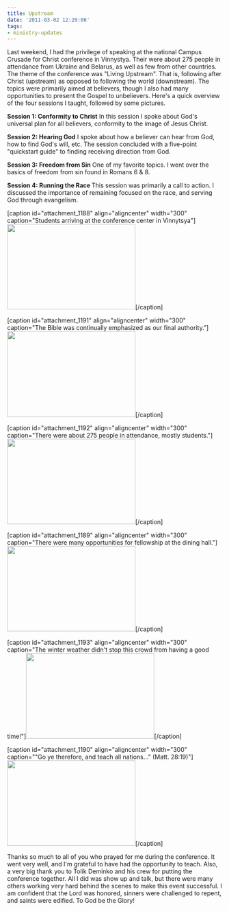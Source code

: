 ```yaml
---
title: Upstream
date: '2011-03-02 12:20:06'
tags:
- ministry-updates
---
```


Last weekend, I had the privilege of speaking at the national Campus Crusade for Christ conference in Vinnystya. Their were about 275 people in attendance from Ukraine and Belarus, as well as few from other countries. The theme of the conference was "Living Upstream". That is, following after Christ (upstream) as opposed to following the world (downstream). The topics were primarily aimed at believers, though I also had many opportunities to present the Gospel to unbelievers. Here's a quick overview of the four sessions I taught, followed by some pictures.

<strong>Session 1: Conformity to Christ</strong>
In this session I spoke about God's universal plan for all believers, conformity to the image of Jesus Christ.

<strong>Session 2: Hearing God</strong>
I spoke about how a believer can hear from God, how to find God's will, etc. The session concluded with a five-point "quickstart guide" to finding receiving direction from God.

<strong>Session 3: Freedom from Sin</strong>
One of my favorite topics. I went over the basics of freedom from sin found in Romans 6 &amp; 8.

<strong>Session 4: Running the Race
</strong>This session was primarily a call to action. I discussed the importance of remaining focused on the race, and serving God through evangelism.

[caption id="attachment_1188" align="aligncenter" width="300" caption="Students arriving at the conference center in Vinnytsya"]<a href="http://ofreport.com/wp-content/uploads/2011/03/ZBK_2011-6.jpg"><img class="size-medium wp-image-1188" title="ZBK_2011-6" src="http://ofreport.com/wp-content/uploads/2011/03/ZBK_2011-6-300x199.jpg" alt="" width="300" height="199" /></a>[/caption]

[caption id="attachment_1191" align="aligncenter" width="300" caption="The Bible was continually emphasized as our final authority."]<a href="http://ofreport.com/wp-content/uploads/2011/03/ZBK_2011-117.jpg"><img class="size-medium wp-image-1191" title="ZBK_2011-117" src="http://ofreport.com/wp-content/uploads/2011/03/ZBK_2011-117-300x200.jpg" alt="" width="300" height="200" /></a>[/caption]

[caption id="attachment_1192" align="aligncenter" width="300" caption="There were about 275 people in attendance, mostly students."]<a href="http://ofreport.com/wp-content/uploads/2011/03/ZBK_2011-122.jpg"><img class="size-medium wp-image-1192" title="ZBK_2011-122" src="http://ofreport.com/wp-content/uploads/2011/03/ZBK_2011-122-300x199.jpg" alt="" width="300" height="199" /></a>[/caption]

[caption id="attachment_1189" align="aligncenter" width="300" caption="There were many opportunities for fellowship at the dining hall."]<a href="http://ofreport.com/wp-content/uploads/2011/03/ZBK_2011-13.jpg"><img class="size-medium wp-image-1189" title="ZBK_2011-13" src="http://ofreport.com/wp-content/uploads/2011/03/ZBK_2011-13-300x199.jpg" alt="" width="300" height="199" /></a>[/caption]

[caption id="attachment_1193" align="aligncenter" width="300" caption="The winter weather didn&#39;t stop this crowd from having a good time!"]<a href="http://ofreport.com/wp-content/uploads/2011/03/ZBK_2011-167.jpg"><img class="size-medium wp-image-1193" title="ZBK_2011-167" src="http://ofreport.com/wp-content/uploads/2011/03/ZBK_2011-167-300x199.jpg" alt="" width="300" height="199" /></a>[/caption]

[caption id="attachment_1190" align="aligncenter" width="300" caption="&quot;Go ye therefore, and teach all nations...&quot; (Matt. 28:19)"]<a href="http://ofreport.com/wp-content/uploads/2011/03/ZBK_2011-35.jpg"><img class="size-medium wp-image-1190" title="ZBK_2011-35" src="http://ofreport.com/wp-content/uploads/2011/03/ZBK_2011-35-300x199.jpg" alt="" width="300" height="199" /></a>[/caption]

Thanks so much to all of you who prayed for me during the conference. It went very well, and I'm grateful to have had the opportunity to teach. Also, a very big thank you to Tolik Deminko and his crew for putting the conference together. All I did was show up and talk, but there were many others working very hard behind the scenes to make this event successful. I am confident that the Lord was honored, sinners were challenged to repent, and saints were edified. To God be the Glory!
